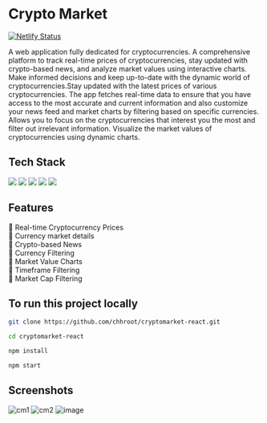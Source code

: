 # Crypto Market <br/>
[![Netlify Status](https://api.netlify.com/api/v1/badges/6200c65f-7300-4690-8413-5e188305fa51/deploy-status)](https://app.netlify.com/sites/cryptomarkt/deploys)

A web application fully dedicated for cryptocurrencies. A comprehensive platform to track real-time prices of cryptocurrencies, stay updated with crypto-based news, and analyze market values using interactive charts. Make informed decisions and keep up-to-date with the dynamic world of cryptocurrencies.Stay updated with the latest prices of various cryptocurrencies. The app fetches real-time data to ensure that you have access to the most accurate and current information and also customize your news feed and market charts by filtering based on specific currencies. Allows you to focus on the cryptocurrencies that interest you the most and filter out irrelevant information. Visualize the market values of cryptocurrencies using dynamic charts.

## Tech Stack

![](https://img.shields.io/badge/React-61DAFB.svg?style=for-the-badge&logo=React&logoColor=black) ![](https://img.shields.io/badge/Ant%20Design-0170FE.svg?style=for-the-badge&logo=Ant-Design&logoColor=white) ![](https://img.shields.io/badge/npm-CB3837.svg?style=for-the-badge&logo=npm&logoColor=white) ![](https://img.shields.io/badge/React%20Router-CA4245.svg?style=for-the-badge&logo=React-Router&logoColor=white) ![](https://img.shields.io/badge/Create%20React%20App-09D3AC.svg?style=for-the-badge&logo=Create-React-App&logoColor=white)

## Features

:orange: Real-time Cryptocurrency Prices\
:lemon: Currency market details\
:pineapple: Crypto-based News\
:tomato: Currency Filtering\
:strawberry: Market Value Charts\
:mango: Timeframe Filtering\
:watermelon: Market Cap Filtering

## To run this project locally

```bash
git clone https://github.com/chhroot/cryptomarket-react.git
```
```bash
cd cryptomarket-react
```
```bash
npm install
```
```bash
npm start
```

## Screenshots


![cm1](https://github.com/chhroot/cryptomarket-react/assets/92013594/617ef3aa-ef97-4632-8c13-dc44d9d75f72)
![cm2](https://github.com/chhroot/cryptomarket-react/assets/92013594/2e914603-abb1-48b5-8b79-94626ee2e1df)
![image](https://github.com/chhroot/cryptomarket-react/assets/92013594/a1578e46-6cb1-4b8b-b3dc-f73e7cd0eba5)



